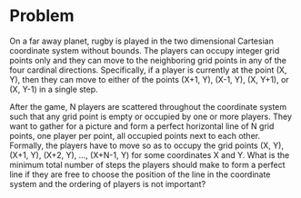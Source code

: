 # Problem

On a far away planet, rugby is played in the two dimensional Cartesian coordinate system without bounds. The players can occupy integer grid points only and they can move to the neighboring grid points in any of the four cardinal directions. Specifically, if a player is currently at the point (X, Y), then they can move to either of the points (X+1, Y), (X-1, Y), (X, Y+1), or (X, Y-1) in a single step.

After the game, N players are scattered throughout the coordinate system such that any grid point is empty or occupied by one or more players. They want to gather for a picture and form a perfect horizontal line of N grid points, one player per point, all occupied points next to each other. Formally, the players have to move so as to occupy the grid points (X, Y), (X+1, Y), (X+2, Y), ..., (X+N-1, Y) for some coordinates X and Y. What is the minimum total number of steps the players should make to form a perfect line if they are free to choose the position of the line in the coordinate system and the ordering of players is not important?
